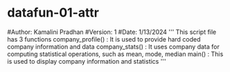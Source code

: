 # datafun-01-attr
#Author: Kamalini Pradhan
#Version: 1
#Date: 1/13/2024
'''
This script file has 3 functions
company_profile() : It is used to provide hard coded company information and data
company_stats() : It uses company data for computing statistical operations, such as mean, mode, median
main() : This is used to display company information and statistics
'''
